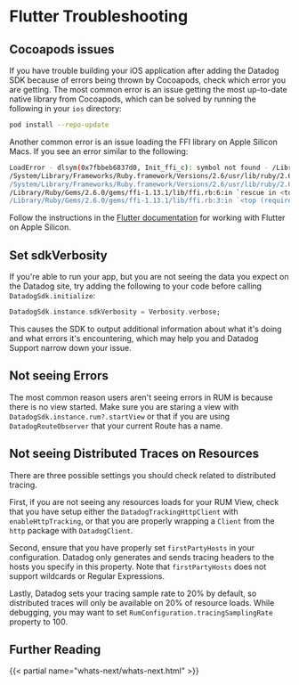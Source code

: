 # Flutter Troubleshooting

## Cocoapods issues

If you have trouble building your iOS application after adding the Datadog SDK because of errors being thrown by Cocoapods, check which error you are getting. The most common error is an issue getting the most up-to-date native library from Cocoapods, which can be solved by running the following in your `ios` directory:

```bash
pod install --repo-update
```

Another common error is an issue loading the FFI library on Apple Silicon Macs.  If you see an error similar to the following:

```bash
LoadError - dlsym(0x7fbbeb6837d0, Init_ffi_c): symbol not found - /Library/Ruby/Gems/2.6.0/gems/ffi-1.13.1/lib/ffi_c.bundle
/System/Library/Frameworks/Ruby.framework/Versions/2.6/usr/lib/ruby/2.6.0/rubygems/core_ext/kernel_require.rb:54:in `require'
/System/Library/Frameworks/Ruby.framework/Versions/2.6/usr/lib/ruby/2.6.0/rubygems/core_ext/kernel_require.rb:54:in `require'
/Library/Ruby/Gems/2.6.0/gems/ffi-1.13.1/lib/ffi.rb:6:in `rescue in <top (required)>'
/Library/Ruby/Gems/2.6.0/gems/ffi-1.13.1/lib/ffi.rb:3:in `<top (required)>'
```

Follow the instructions in the [Flutter documentation][1] for working with Flutter on Apple Silicon.

## Set sdkVerbosity

If you're able to run your app, but you are not seeing the data you expect on the Datadog site, try adding the following to your code before calling `DatadogSdk.initialize`:

```dart
DatadogSdk.instance.sdkVerbosity = Verbosity.verbose;
```

This causes the SDK to output additional information about what it's doing and what errors it's encountering, which may help you and Datadog Support narrow down your issue.

## Not seeing Errors

The most common reason users aren't seeing errors in RUM is because there is no view started. Make sure you are staring a view with `DatadogSdk.instance.rum?.startView` or that if you are using `DatadogRouteObserver` that your current Route has a name.

## Not seeing Distributed Traces on Resources

There are three possible settings you should check related to distributed tracing.  

First, if you are not seeing any resources loads for your RUM View, check that you have setup either the `DatadogTrackingHttpClient` with `enableHttpTracking`, or that you are properly wrapping a `Client` from the `http` package with `DatadogClient`. 

Second, ensure that you have properly set `firstPartyHosts` in your configuration. Datadog only generates and sends tracing headers to the hosts you specify in this property. Note that `firstPartyHosts` does not support wildcards or Regular Expressions.

Lastly, Datadog sets your tracing sample rate to 20% by default, so distributed traces will only be available on 20% of resource loads. While debugging, you may want to set `RumConfiguration.tracingSamplingRate` property to 100.

## Further Reading

{{< partial name="whats-next/whats-next.html" >}}

[1]: https://github.com/flutter/flutter/wiki/Developing-with-Flutter-on-Apple-Silicon